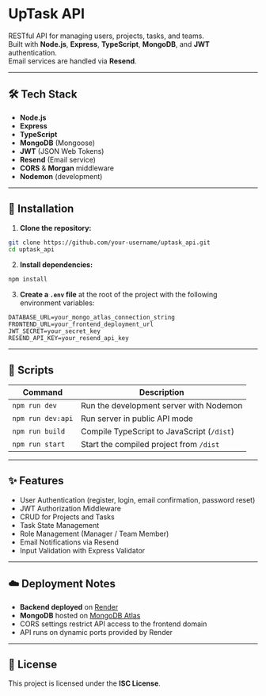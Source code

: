 # UpTask API

RESTful API for managing users, projects, tasks, and teams.  
Built with **Node.js**, **Express**, **TypeScript**, **MongoDB**, and **JWT** authentication.  
Email services are handled via **Resend**.

---

## 🛠️ Tech Stack

- **Node.js**
- **Express**
- **TypeScript**
- **MongoDB** (Mongoose)
- **JWT** (JSON Web Tokens)
- **Resend** (Email service)
- **CORS** & **Morgan** middleware
- **Nodemon** (development)

---

## 🚀 Installation

1. **Clone the repository:**

```bash
git clone https://github.com/your-username/uptask_api.git
cd uptask_api
```

2. **Install dependencies:**

```bash
npm install
```

3. **Create a `.env` file** at the root of the project with the following environment variables:

```dotenv
DATABASE_URL=your_mongo_atlas_connection_string
FRONTEND_URL=your_frontend_deployment_url
JWT_SECRET=your_secret_key
RESEND_API_KEY=your_resend_api_key
```

---

## 📜 Scripts

| Command            | Description                                  |
|--------------------|----------------------------------------------|
| `npm run dev`       | Run the development server with Nodemon     |
| `npm run dev:api`   | Run server in public API mode               |
| `npm run build`     | Compile TypeScript to JavaScript (`/dist`)  |
| `npm run start`     | Start the compiled project from `/dist`     |

---

## ✨ Features

- User Authentication (register, login, email confirmation, password reset)
- JWT Authorization Middleware
- CRUD for Projects and Tasks
- Task State Management
- Role Management (Manager / Team Member)
- Email Notifications via Resend
- Input Validation with Express Validator

---

## ☁️ Deployment Notes

- **Backend deployed** on [Render](https://render.com/)
- **MongoDB** hosted on [MongoDB Atlas](https://www.mongodb.com/atlas)
- CORS settings restrict API access to the frontend domain
- API runs on dynamic ports provided by Render

---

## 📄 License

This project is licensed under the **ISC License**.
